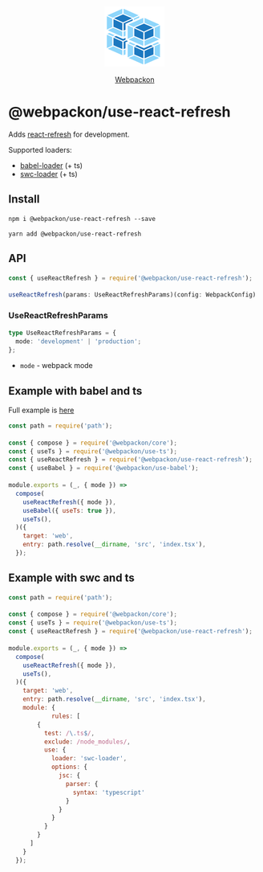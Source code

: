 <p align="center">
  <img src='https://raw.githubusercontent.com/AndTem/webpackon/master/images/logo.svg' height='120' width='120'>
</p>
<p align="center">
  <a href="https://github.com/AndTem/webpackon#readme">Webpackon</a>
</p>

# @webpackon/use-react-refresh

Adds [react-refresh](https://www.npmjs.com/package/react-refresh) for development.

Supported loaders:
- [babel-loader](https://www.npmjs.com/package/babel-loader) (+ ts)
- [swc-loader](https://github.com/swc-project/swc-loader) (+ ts)

## Install
```shell
npm i @webpackon/use-react-refresh --save
```

```shell
yarn add @webpackon/use-react-refresh
```

## API

```ts
const { useReactRefresh } = require('@webpackon/use-react-refresh');

useReactRefresh(params: UseReactRefreshParams)(config: WebpackConfig)
```

### UseReactRefreshParams
```ts
type UseReactRefreshParams = {
  mode: 'development' | 'production';
};
```

- ```mode``` - webpack mode

## Example with babel and ts
Full example is [here](https://github.com/AndTem/webpackon/tree/master/examples/react-config)

```js
const path = require('path');

const { compose } = require('@webpackon/core');
const { useTs } = require('@webpackon/use-ts');
const { useReactRefresh } = require('@webpackon/use-react-refresh');
const { useBabel } = require('@webpackon/use-babel');

module.exports = (_, { mode }) =>
  compose(
    useReactRefresh({ mode }),
    useBabel({ useTs: true }),
    useTs(),
  )({
    target: 'web',
    entry: path.resolve(__dirname, 'src', 'index.tsx'),
  });

```

## Example with swc and ts

```js
const path = require('path');

const { compose } = require('@webpackon/core');
const { useTs } = require('@webpackon/use-ts');
const { useReactRefresh } = require('@webpackon/use-react-refresh');

module.exports = (_, { mode }) =>
  compose(
    useReactRefresh({ mode }),
    useTs(),
  )({
    target: 'web',
    entry: path.resolve(__dirname, 'src', 'index.tsx'),
    module: {
			rules: [
        {
          test: /\.ts$/,
          exclude: /node_modules/,
          use: {
            loader: 'swc-loader',
            options: {
              jsc: {
                parser: {
                  syntax: 'typescript'
                }
              }
            }
          }
        }
      ]
    }
  });

```
